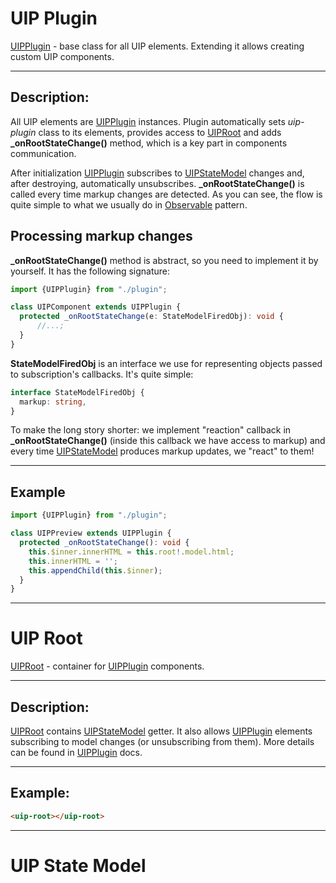 # UIP Plugin

[UIPPlugin](#uip-plugin) - base class for all UIP elements. Extending it allows creating custom UIP
components.

---

## Description:

All UIP elements are [UIPPlugin](#uip-plugin) instances. Plugin automatically sets *uip-plugin* class to its elements,
provides access to [UIPRoot](#uip-root) and adds **_onRootStateChange()** method, which is a key part in components
communication.

After initialization [UIPPlugin](#uip-plugin) subscribes to [UIPStateModel](#uip-state-model) changes and, after
destroying, automatically unsubscribes. **_onRootStateChange()** is called every time markup changes are detected.
As you can see, the flow is quite simple to what we usually do in
[Observable](https://en.wikipedia.org/wiki/Observer_pattern) pattern.

## Processing markup changes

**_onRootStateChange()** method is abstract, so you need to implement it by yourself. It has the following signature:

```typescript
import {UIPPlugin} from "./plugin";

class UIPComponent extends UIPPlugin {
  protected _onRootStateChange(e: StateModelFiredObj): void {
      //...;
  }
}
```

**StateModelFiredObj** is an interface we use for representing objects passed to subscription's callbacks. It's quite
simple:

```typescript
interface StateModelFiredObj {
  markup: string,
}
```

To make the long story shorter: we implement "reaction" callback in **_onRootStateChange()** (inside this callback we
have access to markup) and every time [UIPStateModel](#uip-state-model) produces markup updates, we "react" to them!

---

## Example

```typescript
import {UIPPlugin} from "./plugin";

class UIPPreview extends UIPPlugin {
  protected _onRootStateChange(): void {
    this.$inner.innerHTML = this.root!.model.html;
    this.innerHTML = '';
    this.appendChild(this.$inner);
  }
}
```

---

# UIP Root

[UIPRoot](#uip-root) - container for [UIPPlugin](#uip-plugin) components.

---

## Description:

[UIPRoot](#uip-plugin) contains [UIPStateModel](#uip-state-model) getter. It also allows [UIPPlugin](#uip-plugin) elements
subscribing to model changes (or unsubscribing from them). More details can be found in [UIPPlugin](#uip-plugin) docs.

---

## Example:

```html
<uip-root></uip-root>
```

---

# UIP State Model
